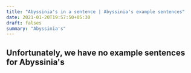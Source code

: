 ```yaml
---
title: "Abyssinia's in a sentence | Abyssinia's example sentences"
date: 2021-01-20T19:57:50+05:30
draft: falses
summary: "Abyssinia's"
---
```

## Unfortunately, we have no example sentences for Abyssinia's                 

